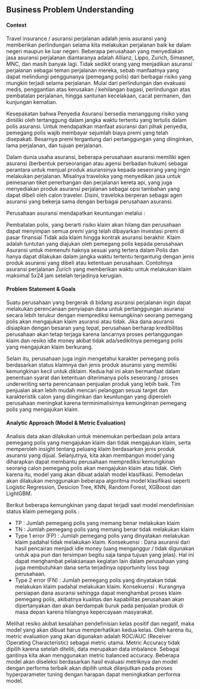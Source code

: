 ## Business Problem Understanding
#### Context
Travel insurance / asuransi perjalanan adalah jenis asuransi yang memberikan perlindungan selama kita melakukan perjalanan baik ke dalam negeri maupun ke luar negeri. Beberapa perusahaan yang menyediakan jasa asuransi perjalanan diantaranya adalah Allianz, Lippo, Zurich, Simasnet, MNC, dan masih banyak lagi. Tidak sedikit orang yang menjadikan asuransi perjalanan sebagai teman perjalanan mereka, sebab manfaatnya yang dapat melindungi penggunanya (pemegang polis) dari berbagai risiko yang mungkin terjadi selama perjalanan. Mulai dari perlindungan dan evakuasi medis, penggantian atas kerusakan / kehilangan bagasi, perlindungan atas pembatalan perjalanan, hingga santunan kecelakaan, cacat permanen, dan kunjungan kematian.

Kesepakatan bahwa Penyedia Asuransi bersedia menanggung risiko yang dimiliki oleh tertanggung dalam jangka waktu tertentu yang tertulis dalam polis asuransi. Untuk mendapatkan manfaat asuransi dari pihak penyedia, pemegang polis wajib membayar sejumlah biaya premi yang telah disepakati. Besarnya premi tergantung dari pertanggungan yang diinginkan, lama perjalanan, dan tujuan perjalanan.

Dalam dunia usaha asuransi, beberapa perusahaan asuransi memiliki agen asuransi (berbentuk perseorangan atau agensi berbadan hukum) sebagai perantara untuk menjual produk asuransinya kepada seseorang yang ingin melakukan perjalanan. Misalnya traveloka yang menyedikan jasa untuk pemesanan tiket penerbangan dan perjalanan kereta api, yang juga menyediakan produk asuransi perjalanan sebagai opsi tambahan yang dapat dibeli oleh calon traveler. Disini, traveloka berperan sebagai agen asuransi yang bekerja sama dengan berbagai perusahaan asuransi.

Perusahaan asuransi mendapatkan keuntungan melalui :

Pembatalan polis, yang berarti risiko klaim akan hilang dan perusahaan dapat menyimpan semua premi yang telah dibayarkan
Investasi premi di pasar finansial
Tidak ada klaim hingga kontrak asuransi berakhir. Klaim adalah tuntutan yang diajukan oleh pemegang polis kepada perusahaan Asuransi untuk memenuhi haknya sesuai yang tertera dalam Polis dan hanya dapat dilakukan dalam jangka waktu tertentu tergantung dengan jenis produk asuransi yang dibeli atau ketentuan perusahaan. Contohnya asuransi perjalanan Zurich yang memberikan waktu untuk melakukan klaim maksimal 5x24 jam setelah terjadinya kerugian.

#### Problem Statement & Goals
Suatu perusahaan yang bergerak di bidang asuransi perjalanan ingin dapat melakukan perencanaan penyiapan dana untuk pertanggungan asuransi secara lebih terukur dengan memprediksi kemungkinan seorang pemegang polis akan mengajukan klaim asuransi atau tidak. Jika dana asuransi disiapkan dengan besaran yang tepat, perusahaan berharap kredibilitas perusahaan akan tetap terjaga karena lancarnya proses pertanggungan klaim dan resiko idle money akibat tidak ada/sedikitnya pemegang polis yang mengajukan klaim berkurang.

Selain itu, perusahaan juga ingin mengetahui karakter pemegang polis berdasarkan status klaimnya dan jenis produk asuransi yang memiliki kemungkinan kecil untuk diklaim. Kedua hal ini akan bermanfaat dalam penentuan syarat dan ketentuan diterimanya polis seseorang / proses underwriting serta perencanaan penjualan produk yang lebih baik. Tim penjualan akan lebih mudah mencari pelanggan sesuai target dan karakteristik calon yang diinginkan dan keuntungan yang diperoleh perusahaan meningkat karena terminimalisirnya kemungkinan pemegang polis yang mengajukan klaim.

#### Analytic Approach (Model & Metric Evaluation)
Analisis data akan dilakukan untuk menemukan perbedaan pola antara pemegang polis yang mengajukan klaim dan tidak mengajukan klaim, serta memperoleh insight tentang peluang klaim berdasarkan jenis produk asuransi yang dijual. Selanjutnya, kita akan membangun model yang diharapkan dapat membantu perusahaan memprediksi kemungkinan seorang calon pemegang polis akan mengajukan klaim atau tidak. Oleh karena itu, model yang akan dibuat adalah model klasifikasi. Pemodelan akan dilakukan menggunakan beberapa algoritma model klasifikasi seperti Logistic Regression, Desicion Tree, KNN, Random Forest, XGBoost dan LightGBM.

Berikut beberapa kemungkinan yang dapat terjadi saat model mendefinisian status klaim pemegang polis :
- TP : Jumlah pemegang polis yang memang benar melakukan klaim
- TN : Jumlah pemegang polis yang memang benar tidak melakukan klaim
- Type 1 error (FP) : Jumlah pemegang polis yang dinyatakan melakukan klaim padahal tidak melakukan klaim. Konsekuensi : Dana asuransi dari hasil pencairan menjadi idle money (uang menganggur / tidak digunakan untuk apa pun dan tersimpan begitu saja tanpa tujuan yang jelas). Hal ini dapat menghambat pelaksanaan kegiatan lain dalam perusahaan yang juga membutuhkan dana serta terjadinya opportunity loss bagi perusahaan.
- Type 2 error (FN) : Jumlah pemegang polis yang dinyatakan tidak melakukan klaim padahal melakukan klaim. Konsekuensi : Kurangnya persiapan dana asuransi sehingga dapat menghambat proses klaim pemegang polis, akibatnya kualitas dan kapabilitas perusahaan akan dipertanyakan dan akan berdampak buruk pada penjualan produk di masa depan karena hilangnya kepercayaan masyarakat.

Melihat resiko akibat kesalahan pendefinisian kelas positif dan negatif, maka model yang akan dibuat harus memperhatikan kedua kelas. Oleh karena itu, metric evaluation yang akan digunakan adalah ROC/AUC (Receiver Operating Characteristic) sebagai metric utama. Metric Accuracy tidak dipilih karena setelah diteliti, data merupakan data imbalance. Sebagai gantinya kita akan menggunakan metric balanced accuracy. Beberapa model akan diseleksi berdasarkan hasil evaluasi metriknya dan model dengan performa terbaik akan dipilih untuk dilanjutkan pada proses hyperparameter tuning dengan harapan dapat meningkatkan performa model.
